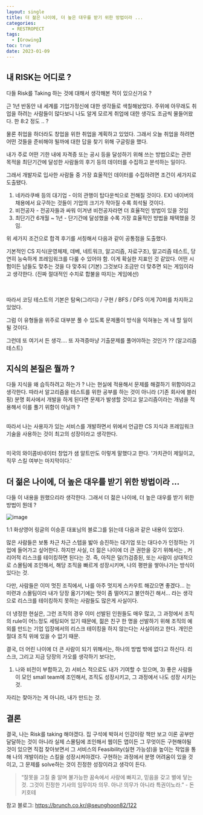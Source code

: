 ```yaml
---
layout: single
title: 더 젊은 나이에, 더 높은 대우를 받기 위한 방법이라 ... 
categories:
  - RESTROPECT
tags:
  - [Growing]
toc: true
date: 2023-01-09
---
```


## 내 RISK는 어디로 ?

다들 Risk를 Taking 하는 것에 대해서 생각해본 적이 있으신가요 ? 

근 1년 반동안 내 세계를 기업가정신에 대한 생각들로 색칠해놨었다. 주위에 아무래도 취업을 하려는 사람들이 많다보니 나도 알게 모르게 취업에 
대한 생각도 조금씩 물들어왔다. 한 8:2 정도 .. ? 

물론 취업을 하더라도 창업을 위한 취업을 계획하고 있었다. 그래서 오늘 취업을 하려면 어떤 것들을 준비해야 될까에 대한 답을 찾기 위해 구글링을 했다. 

내가 주로 어떤 기한 내에 자격증 또는 공시 등을 달성하기 위해 쓰는 방법으로는 관련 목적을 최단기간에 달성한 사람들의 후기 등의 데이터를 수집하고 분석하는 일이다. 

그래서 개발자로 입사한 사람들 중 가장 효울적인 데이터를 수집하려면 조건이 세가지로 도출됐다. 

1. 네카라쿠배 등의 대기업 - 이의 관행이 탑다운씩으로 전해질 것이다. EX) 네이버의 채용에서 요구하는 것들이 기업의 크기가 작아질 수록 희석될 것이다. 
2. 비전공자 - 전공자들과 싸워 이겨낸 비전공자라면 더 효율적인 방법이 있을 것임
3. 최단기간 6개월 ~ 1년 - 단기간에 달성했을 수록 가장 효율적인 방법을 채택했을 것임. 

위 세가지 조건으로 합격 후기를 서칭해서 다음과 같이 공통점을 도출했다.

기본적인 CS 지식(운영체제, 데베, 네트워크, 알고리즘, 자료구조), 알고리즘 테스트, 당연히 능숙하게 프레임워크를 다룰 수 있어야 함. 이게 확실한 지표인 것 같았다.  어떤 시험이든 남들도 맞추는 것을 다 맞추되 (기본) 그것보다 조금만 더 맞추면 되는 게임이라고 생각한다. (진짜 절대적인 수치로 합불을 따지는 게임에선)

<br><br>따라서 코딩 테스트의 기본은 탐욕(그리디) / 구현 / BFS / DFS 이게 70퍼를 차지하고 있었다. 

그럼 이 유형들을 위주로 대부분 풀 수 있도록 문제풀이 방식을 익혀놓는 게 내 할 일이 될 것이다. 

그런데 또 여기서 든 생각.... 또 자격증마냥 기출문제를 풀어야하는 것인가 ?? (알고리즘 테스트) 

## 지식의 본질은 뭘까 ? 

다들 지식을 왜 습득하려고 하는가 ? 나는 현실에 적용해서 문제를 해결하기 위함이라고 생각한다.  따라서 알고리즘을 테스트를 위한 공부를 하는 것이 아니라 (기존 회사에 블러핑) 분명 회사에서 개발을 하게 된다면 문제가 발생할 것이고 알고리즘이라는 개념을 적용해서 이를 풀기 위함이 아닐까 ? <br><br> 

따라서 나는 사용자가 있는 서비스를 개발하면서 위에서 언급한 CS 지식과 프레임워크 기술을 사용하는 것이 최고의 성장이라고 생각한다. <br><br>

미국의 와이콤비네이터 창업가 샘 알트만도 이렇게 말했다고 한다. '가치관이 제일이고, 직무 스킬 여부는 마지막이다.'

## 더 젊은 나이에, 더 높은 대우를 받기 위한 방법이라 ... 

다들 이 내용을 원했으리라 생각한다. 그래서 더 젊은 나이에, 더 높은 대우를 받기 위한 방법이 뭔데 ? 

![image](https://user-images.githubusercontent.com/110464205/211345301-8ab6e5ca-6580-4ba2-81e8-526f73a8dfaf.png)

1:1 화상영어 링글의 이승훈 대표님의 블로그를 읽는데 다음과 같은 내용이 있었다. 

많은 사람들은 보통 차근 차근 스텝을 밟아 승진하는 대기업 또는 대다수가 인정하는 기업에 들어가고 싶어한다. 하지만 사실, 더 젊은 나이에 더 큰 권한을 갖기 위해서는 , 커리어적 리스크를 테이킹하면 된다는 것. 즉, 아직은 덜(?)검증된, 또는 사람이 상대적으로 스몰팀에 조인해서, 해당 조직을 빠르게 성장시키며, 
나의 평판을 쌓아나가는 방식이 있다는 것. 

다만, 사람들은 이미 멋진 조직에서, 나를 아주 멋지게 스카우트 해갔으면 좋겠다... 는 미련과 스몰팀이라 내가 당장 옮기기에는 멋이 좀 떨어지고 불안하긴 해서... 라는 생각으로 리스크를 테이킹하지 못하는 사람들도 많은게 사실이다.

더 냉정한 현실은, 그런 조직의 경우 이미 선발된 인원들도 매우 많고, 그 과정에서 조직의 rule이 어느정도 세팅되어 있기 때문에, 젊은 친구 한 명을 선발하기 위해 조직의 예외를 만드는 기업 입장에서의 리스크 테이킹을 하지 않는다는 사실이라고 한다. 개인은 절대 조직 위에 있을 수 없기 때문.

결국, 더 어린 나이에 더 큰 사람이 되기 위해서는, 하나의 방법 밖에 없다고 하신다. 리스크, 그리고 지금 당장의 가오를 생각하기 보다는,
1) 나와 비전이 부합하고, 2) 서비스 적으로도 내가 기여할 수 있으며, 3) 좋은 사람들이 모인 small team에 조인해서, 조직도 성장시키고, 그 과정에서 나도 성장 시키는 것.

자리는 찾아가는 게 아니라, 내가 만드는 것.

## 결론 

결국, 나는 Risk를 taking 해야겠다. 집 구석에 박혀서 인강이랑 책만 보고 이론 공부만 달달하는 것이 아니라 실제 스몰팀에 조인해서 웹이든 앱이든 그 무엇이든 구현해야될 것이 있으면 
직접 찾아보면서 그 서비스의 Feasibility(실현 가능성)을 높이는 작업을 통해 나의 개발이라는 스킬을 성장시켜야겠다. 구현하는 과정에서 분명 어려움이 있을 것이고, 그 문제를 solve하는 것이 진정한 성장이라고 생각이 든다.

 > “잘못을 고칠 줄 알며 불가능한 꿈속에서 사랑에 빠지고, 믿음을 갖고 별에 닿는 것. 그것이 진정한 기사의 임무이자 의무. 아니! 의무가 아니라 특권이노라.” - 돈키호테

참고 블로그: https://brunch.co.kr/@seunghoon82/122
